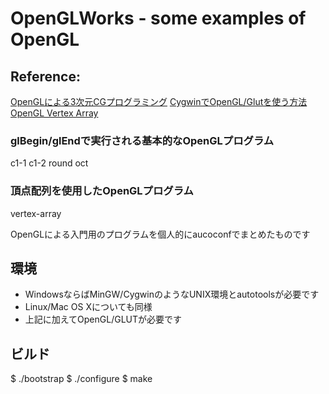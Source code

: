 #  OpenGLWorks - some examples of OpenGL

## Reference:
  [OpenGLによる3次元CGプログラミング](http://www.res.kutc.kansai-u.ac.jp/~hayashi/cg3d/)
  [CygwinでOpenGL/Glutを使う方法](http://www.pitecan.com/info/winglut.html)
  [OpenGL Vertex Array](http://www.songho.ca/opengl/gl_vertexarray.html)

### glBegin/glEndで実行される基本的なOpenGLプログラム
   c1-1
   c1-2
   round
   oct

### 頂点配列を使用したOpenGLプログラム
   vertex-array

OpenGLによる入門用のプログラムを個人的にaucoconfでまとめたものです  

## 環境
* WindowsならばMinGW/CygwinのようなUNIX環境とautotoolsが必要です
* Linux/Mac OS Xについても同様
* 上記に加えてOpenGL/GLUTが必要です

## ビルド
  $ ./bootstrap
  $ ./configure
  $ make